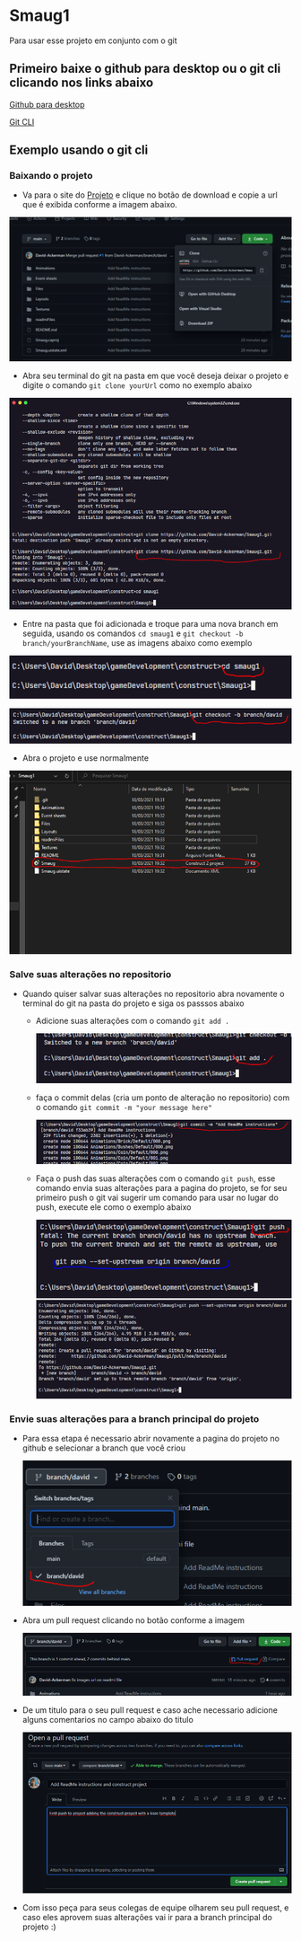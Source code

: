 # Smaug1

Para usar esse projeto em conjunto com o git

## Primeiro baixe o github para desktop ou o git cli clicando nos links abaixo

[Github para desktop](https://desktop.github.com/)

[Git CLI](https://git-scm.com/downloads)

## Exemplo usando o git cli

### Baixando o projeto

- Va para o site do [Projeto](https://github.com/David-Ackerman/Smaug1) e clique no botão de download e copie a url que é exibida conforme a imagem abaixo.

![get Clone url](./readmiFiles/clone.PNG)

- Abra seu terminal do git na pasta em que você deseja deixar o projeto e digite o comando `git clone yourUrl` como no exemplo abaixo

![Clone project](./readmiFiles/cloneCommand.PNG)

- Entre na pasta que foi adicionada e troque para uma nova branch em seguida, usando os comandos `cd smaug1` e `git checkout -b branch/yourBranchName`, use as imagens abaixo como exemplo

![enter on folder](./readmiFiles/enterOnFolder.PNG)

![create your branch](./readmiFiles/switchToYourBranch.PNG)

- Abra o projeto e use normalmente

![create your branch](./readmiFiles/fileToOpen.PNG)

### Salve suas alterações no repositorio

- Quando quiser salvar suas alterações no repositorio abra novamente o terminal do git na pasta do projeto e siga os passsos abaixo

  - Adicione suas alterações com o comando `git add .`

    ![add your changes](./readmiFiles/addYourChanges.PNG)

  - faça o commit delas (cria um ponto de alteração no repositorio) com o comando `git commit -m "your message here"`

    ![commit your changes](./readmiFiles/commitYourChanges.PNG)

  - Faça o push das suas alterações com o comando `git push`, esse comando envia suas alterações para a pagina do projeto, se for seu primeiro push o git vai sugerir um comando para usar no lugar do push, execute ele como o exemplo abaixo

    ![first push error](./readmiFiles/firstPushError.PNG)
    ![push your changes](./readmiFiles/firstPush.PNG)

### Envie suas alterações para a branch principal do projeto

- Para essa etapa é necessario abrir novamente a pagina do projeto no github e selecionar a branch que você criou

  ![select your branch](./readmiFiles/selectYourBranch.PNG)

- Abra um pull request clicando no botão conforme a imagem

  ![made a pull request](./readmiFiles/madeApr.PNG)

- De um titulo para o seu pull request e caso ache necessario adicione alguns comentarios no campo abaixo do titulo

  ![made a pull request](./readmiFiles/describeYourPr.PNG)

- Com isso peça para seus colegas de equipe olharem seu pull request, e caso eles aprovem suas alterações vai ir para a branch principal do projeto :)
